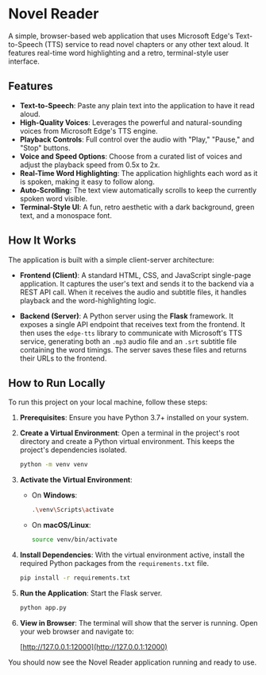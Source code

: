 # Novel Reader

A simple, browser-based web application that uses Microsoft Edge's Text-to-Speech (TTS) service to read novel chapters or any other text aloud. It features real-time word highlighting and a retro, terminal-style user interface.

## Features

- **Text-to-Speech**: Paste any plain text into the application to have it read aloud.
- **High-Quality Voices**: Leverages the powerful and natural-sounding voices from Microsoft Edge's TTS engine.
- **Playback Controls**: Full control over the audio with "Play," "Pause," and "Stop" buttons.
- **Voice and Speed Options**: Choose from a curated list of voices and adjust the playback speed from 0.5x to 2x.
- **Real-Time Word Highlighting**: The application highlights each word as it is spoken, making it easy to follow along.
- **Auto-Scrolling**: The text view automatically scrolls to keep the currently spoken word visible.
- **Terminal-Style UI**: A fun, retro aesthetic with a dark background, green text, and a monospace font.

## How It Works

The application is built with a simple client-server architecture:

- **Frontend (Client)**: A standard HTML, CSS, and JavaScript single-page application. It captures the user's text and sends it to the backend via a REST API call. When it receives the audio and subtitle files, it handles playback and the word-highlighting logic.

- **Backend (Server)**: A Python server using the **Flask** framework. It exposes a single API endpoint that receives text from the frontend. It then uses the `edge-tts` library to communicate with Microsoft's TTS service, generating both an `.mp3` audio file and an `.srt` subtitle file containing the word timings. The server saves these files and returns their URLs to the frontend.

## How to Run Locally

To run this project on your local machine, follow these steps:

1.  **Prerequisites**: Ensure you have Python 3.7+ installed on your system.

2.  **Create a Virtual Environment**: Open a terminal in the project's root directory and create a Python virtual environment. This keeps the project's dependencies isolated.

    ```bash
    python -m venv venv
    ```

3.  **Activate the Virtual Environment**:

    -   On **Windows**:
        ```bash
        .\venv\Scripts\activate
        ```
    -   On **macOS/Linux**:
        ```bash
        source venv/bin/activate
        ```

4.  **Install Dependencies**: With the virtual environment active, install the required Python packages from the `requirements.txt` file.

    ```bash
    pip install -r requirements.txt
    ```

5.  **Run the Application**: Start the Flask server.

    ```bash
    python app.py
    ```

6.  **View in Browser**: The terminal will show that the server is running. Open your web browser and navigate to:

    [http://127.0.0.1:12000](http://127.0.0.1:12000)

You should now see the Novel Reader application running and ready to use.
